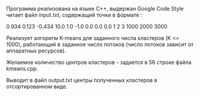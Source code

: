 Программа реализована на языке С++, выдержан Google Code Style
читает файл input.txt, содержащий точки в формате :

0.934 0.123 -0.434
10.0 1.0 -1.0
0.0 0.0 0.0
1 2 3
1000 2000 3000

Реализует алгоритм K-means для заданного числа кластеров (K <= 1000), 
работающий в заданное число потоков (число потоков зависит от аппаратных ресурсов).

Желаемое количество центров кластеров - задается в 56 строке файла kmeans.cpp.

Выводит в файл output.txt центры полученных кластеров в отсортированном виде.
